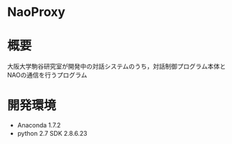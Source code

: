 # NaoProxy

# 概要
大阪大学駒谷研究室が開発中の対話システムのうち，対話制御プログラム本体とNAOの通信を行うプログラム

# 開発環境
- Anaconda 1.7.2
- python 2.7 SDK 2.8.6.23
　